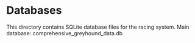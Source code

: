 # Databases

This directory contains SQLite database files for the racing system.
Main database: comprehensive_greyhound_data.db